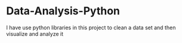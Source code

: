 # Data-Analysis-Python
I have use python libraries in this project to clean a data set and then visualize and analyze it
